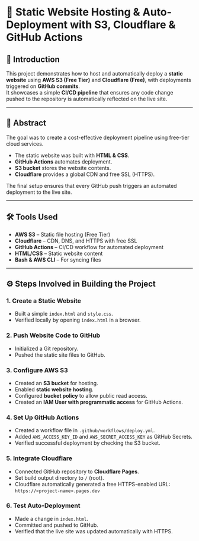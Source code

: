 # 🚀 Static Website Hosting & Auto-Deployment with S3, Cloudflare & GitHub Actions

## 📌 Introduction
This project demonstrates how to host and automatically deploy a **static website** using **AWS S3 (Free Tier)** and **Cloudflare (Free)**, with deployments triggered on **GitHub commits**.  
It showcases a simple **CI/CD pipeline** that ensures any code change pushed to the repository is automatically reflected on the live site.

---

## 📖 Abstract
The goal was to create a cost-effective deployment pipeline using free-tier cloud services.  
- The static website was built with **HTML & CSS**.  
- **GitHub Actions** automates deployment.  
- **S3 bucket** stores the website contents.  
- **Cloudflare** provides a global CDN and free SSL (HTTPS).  

The final setup ensures that every GitHub push triggers an automated deployment to the live site.

---

## 🛠️ Tools Used
- **AWS S3** – Static file hosting (Free Tier)  
- **Cloudflare** – CDN, DNS, and HTTPS with free SSL  
- **GitHub Actions** – CI/CD workflow for automated deployment  
- **HTML/CSS** – Static website content  
- **Bash & AWS CLI** – For syncing files  

---

## ⚙️ Steps Involved in Building the Project

### 1. Create a Static Website
- Built a simple `index.html` and `style.css`.  
- Verified locally by opening `index.html` in a browser.  

### 2. Push Website Code to GitHub
- Initialized a Git repository.  
- Pushed the static site files to GitHub.  

### 3. Configure AWS S3
- Created an **S3 bucket** for hosting.  
- Enabled **static website hosting**.  
- Configured **bucket policy** to allow public read access.  
- Created an **IAM User with programmatic access** for GitHub Actions.  

### 4. Set Up GitHub Actions
- Created a workflow file in `.github/workflows/deploy.yml`.  
- Added `AWS_ACCESS_KEY_ID` and `AWS_SECRET_ACCESS_KEY` as GitHub Secrets.  
- Verified successful deployment by checking the S3 bucket.  

### 5. Integrate Cloudflare
- Connected GitHub repository to **Cloudflare Pages**.  
- Set build output directory to `/` (root).  
- Cloudflare automatically generated a free HTTPS-enabled URL:  
  `https://<project-name>.pages.dev`  

### 6. Test Auto-Deployment
- Made a change in `index.html`.  
- Committed and pushed to GitHub.  
- Verified that the live site was updated automatically with HTTPS.  

